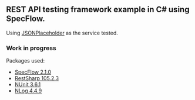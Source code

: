 ## REST API testing framework example in C# using SpecFlow.

Using [JSONPlaceholder](http://jsonplaceholder.typicode.com/) as the service tested.

### Work in progress

Packages used:
* [SpecFlow 2.1.0](http://specflow.org/)
* [RestSharp 105.2.3](http://restsharp.org/)
* [NUnit 3.6.1](https://www.nunit.org/)
* [NLog 4.4.9](http://nlog-project.org/)
